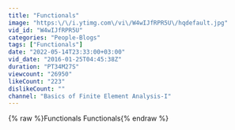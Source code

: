 ```yaml
---
title: "Functionals"
image: "https:\/\/i.ytimg.com\/vi\/W4wIJfRPR5U\/hqdefault.jpg"
vid_id: "W4wIJfRPR5U"
categories: "People-Blogs"
tags: ["Functionals"]
date: "2022-05-14T23:33:00+03:00"
vid_date: "2016-01-25T04:45:38Z"
duration: "PT34M27S"
viewcount: "26950"
likeCount: "223"
dislikeCount: ""
channel: "Basics of Finite Element Analysis-I"
---
```

{% raw %}Functionals Functionals{% endraw %}
